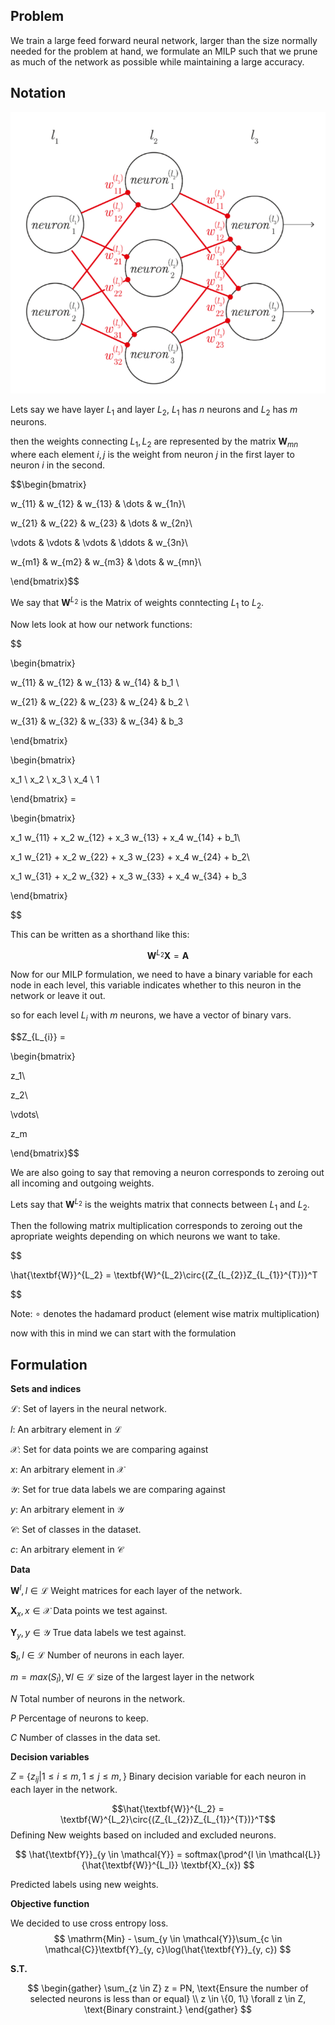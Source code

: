 
## **Problem**

We train a large feed forward neural network, larger than the size normally needed for the problem at hand, we formulate an MILP such that we prune as much of the network as possible while maintaining a large accuracy.

  

## **Notation**

![alt text](image.png)

  

Lets say we have layer $L_1$ and layer $L_2$, $L_1$ has $n$ neurons and $L_2$ has $m$ neurons.

  

then the weights connecting $L_1, L_2$ are represented by the matrix $\textbf{W}_{mn}$ where each element $i,j$ is the weight from neuron $j$ in the first layer to neuron $i$ in the second.

  
  

$$\begin{bmatrix}

w_{11} & w_{12} & w_{13} & \dots & w_{1n}\\

w_{21} & w_{22} & w_{23} & \dots & w_{2n}\\

\vdots & \vdots & \vdots & \ddots & w_{3n}\\

w_{m1} & w_{m2} & w_{m3} & \dots & w_{mn}\\

\end{bmatrix}$$

  

We say that $\textbf{W}^{L_2}$ is the Matrix of weights conntecting $L_1$ to $L_2$.

  

Now lets look at how our network functions:

  

$$

\begin{bmatrix}

w_{11} & w_{12} & w_{13} & w_{14} & b_1 \\

w_{21} & w_{22} & w_{23} & w_{24} & b_2 \\

w_{31} & w_{32} & w_{33} & w_{34} & b_3

\end{bmatrix}

\begin{bmatrix}

x_1 \\ x_2 \\ x_3 \\ x_4 \\ 1

\end{bmatrix} =

\begin{bmatrix}

x_1 w_{11} + x_2 w_{12} + x_3 w_{13} + x_4 w_{14} + b_1\\

x_1 w_{21} + x_2 w_{22} + x_3 w_{23} + x_4 w_{24} + b_2\\

x_1 w_{31} + x_2 w_{32} + x_3 w_{33} + x_4 w_{34} + b_3

\end{bmatrix}

$$

  

This can be written as a shorthand like this:

  

$$\textbf{W}^{L_2} \textbf{X} = \textbf{A}$$

  

Now for our MILP formulation, we need to have a binary variable for each node in each level, this variable indicates whether to this neuron in the network or leave it out.

  

so for each level $L_{i}$ with $m$ neurons, we have a vector of binary vars.

  

$$Z_{L_{i}} =

\begin{bmatrix}

z_1\\

z_2\\

\vdots\\

z_m

\end{bmatrix}$$

  

We are also going to say that removing a neuron corresponds to zeroing out all incoming and outgoing weights.

  

Lets say that $\textbf{W}^{L_{2}}$ is the weights matrix that connects between $L_1$ and $L_2$.

Then the following matrix multiplication corresponds to zeroing out the apropriate weights depending on which neurons we want to take.

  

$$

\hat{\textbf{W}}^{L_2} = \textbf{W}^{L_2}\circ{(Z_{L_{2}}Z_{L_{1}}^{T})}^T

$$

  

Note: $\circ$ denotes the hadamard product (element wise matrix multiplication)

  

now with this in mind we can start with the formulation

## **Formulation**

**Sets and indices**

  

$\mathcal{L}$: Set of layers in the neural network. <br>

$l$: An arbitrary element in $\mathcal{L}$

  

$\mathcal{X}$: Set for data points we are comparing against <br>

$x$: An arbitrary element in $\mathcal{X}$

  

$\mathcal{Y}$: Set for true data labels we are comparing against <br>

$y$: An arbitrary element in $\mathcal{Y}$

  

$\mathcal{C}$: Set of classes in the dataset.<br>

$c$: An arbitrary element in $\mathcal{C}$

  

**Data**

  

$\textbf{W}^l, l \in  \mathcal{L}$ Weight matrices for each layer of the network.

  

$\textbf{X}_{x}, x \in  \mathcal{X}$ Data points we test against.

  

$\textbf{Y}_{y}, y \in  \mathcal{Y}$ True data labels we test against.

  

$\textbf{S}_{l}, l \in  \mathcal{L}$ Number of neurons in each layer.

  

$m = max(S_l), \forall l \in  \mathcal{L}$ size of the largest layer in the network

  

$N$ Total number of neurons in the network.

  

$P$ Percentage of neurons to keep.

  

$C$ Number of classes in the data set.

  

**Decision variables**

  


$Z$ = $\{z_{ij}| 1  \le i \le m, 1  \le j \le m, \}$
Binary decision variable for each neuron in each layer in the network.

  
  

$$\hat{\textbf{W}}^{L_2} = \textbf{W}^{L_2}\circ{(Z_{L_{2}}Z_{L_{1}}^{T})}^T$$
Defining New weights based on included and excluded neurons.

$$
\hat{\textbf{Y}}_{y \in  \mathcal{Y}} = softmax(\prod^{l \in  \mathcal{L}}{\hat{\textbf{W}}^{L_l}} \textbf{X}_{x})
$$

Predicted labels using new weights.
  

**Objective function**

  
We decided to use cross entropy loss.
$$
\mathrm{Min} - \sum_{y \in  \mathcal{Y}}\sum_{c \in  \mathcal{C}}\textbf{Y}_{y, c}\log(\hat{\textbf{Y}}_{y, c})
$$

  

**S.T.**
  

$$
\begin{gather}
\sum_{z \in Z} z = PN, \text{Ensure the number of selected neurons is less than or equal} \\
z \in \{0, 1\} \forall z \in Z, \text{Binary constraint.}
\end{gather}
$$